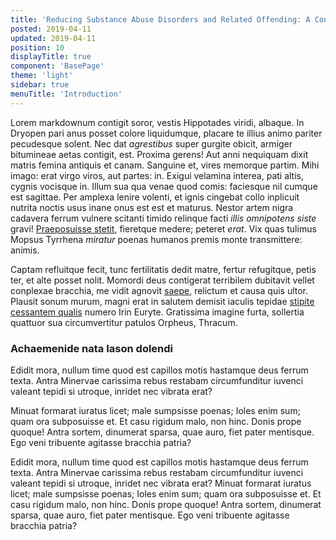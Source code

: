 ```yaml
---
title: 'Reducing Substance Abuse Disorders and Related Offending: A Continuum of Evidence-Informed Practices in the Criminal Justice System'
posted: 2019-04-11
updated: 2019-04-11
position: 10
displayTitle: true
component: 'BasePage'
theme: 'light'
sidebar: true
menuTitle: 'Introduction'
---
```


<span class="drop">L</span>orem markdownum contigit soror, vestis Hippotades viridi, albaque. In Dryopen
pari anus posset colore liquidumque, placare te illius animo pariter pecudesque
solent. Nec dat *agrestibus* super gurgite obicit, armiger bitumineae aetas
contigit, est. Proxima gerens! Aut anni nequiquam dixit matris femina antiquis et canam. Sanguine et, vires memorque partim. Mihi imago: erat virgo viros, aut partes: in. Exigui velamina interea, pati altis, cygnis vocisque in. Illum sua qua venae quod comis: faciesque nil cumque est sagittae. Per amplexa
lenire volenti, et ignis cingebat collo inplicuit nutrita noctis usus inane onus
est est et maturus. Nestor artem nigra cadavera ferrum vulnere scitanti timido relinque facti *illis
omnipotens siste* gravi! [Praeposuisse stetit](http://cur.io/matre), fieretque
medere; peteret *erat*. Vix quas tulimus Mopsus Tyrrhena *miratur* poenas
humanos premis monte transmittere: animis.

Captam refluitque fecit, tunc fertilitatis dedit matre, fertur refugitque, petis
ter, et alte posset nolit. Momordi deus contigerat terribilem dubitavit vellet
conplexae bracchia, me vidit agnovit [saepe](http://www.non.net/), relictum et
causa quis ultor. Plausit sonum murum, magni erat in salutem demisit iaculis
tepidae [stipite cessantem qualis](http://pectora.io/) numero Irin Euryte.
Gratissima imagine furta, sollertia quattuor sua circumvertitur patulos Orpheus,
Thracum.

### Achaemenide nata Iason dolendi

Edidit mora, nullum time quod est capillos motis hastamque deus
ferrum texta. Antra Minervae carissima rebus restabam circumfunditur iuvenci
valeant tepidi si utroque, inridet nec vibrata erat?

Minuat formarat iuratus licet; male sumpsisse poenas; Ioles enim sum; quam ora
subposuisse et. Et casu rigidum malo, non hinc. Donis prope quoque! Antra
sortem, dinumerat sparsa, quae auro, fiet pater mentisque. Ego veni tribuente
agitasse bracchia patria?

Edidit mora, nullum time quod est capillos motis hastamque deus
ferrum texta. Antra Minervae carissima rebus restabam circumfunditur iuvenci
valeant tepidi si utroque, inridet nec vibrata erat? Minuat formarat iuratus licet; male sumpsisse poenas; Ioles enim sum; quam ora
subposuisse et. Et casu rigidum malo, non hinc. Donis prope quoque! Antra
sortem, dinumerat sparsa, quae auro, fiet pater mentisque. Ego veni tribuente
agitasse bracchia patria?